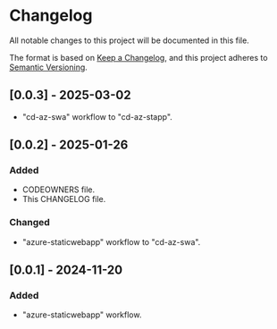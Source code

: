 # Changelog

All notable changes to this project will be documented in this file.

The format is based on [Keep a Changelog](https://keepachangelog.com/en/1.1.0/),
and this project adheres to [Semantic Versioning](https://semver.org/spec/v2.0.0.html).

## [0.0.3] - 2025-03-02

- "cd-az-swa" workflow to "cd-az-stapp".

## [0.0.2] - 2025-01-26

### Added

- CODEOWNERS file.
- This CHANGELOG file.

### Changed

- "azure-staticwebapp" workflow to "cd-az-swa".

## [0.0.1] - 2024-11-20

### Added

- "azure-staticwebapp" workflow.
